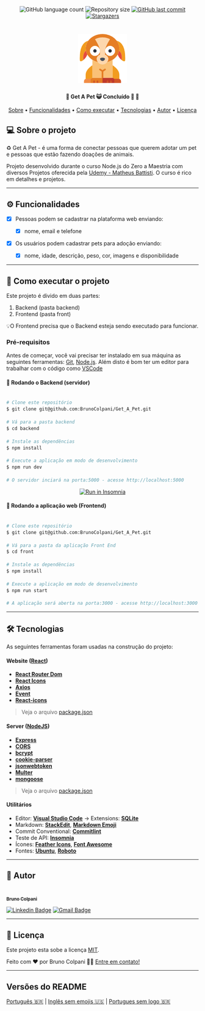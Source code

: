 <p align="center">
  <img alt="GitHub language count" src="https://img.shields.io/github/languages/count/BrunoColpani/Get_A_Pet?color=%2304D361">
  <img alt="Repository size" src="https://img.shields.io/github/repo-size/BrunoColpani/Get_A_Pet">
  <a href="https://github.com/BrunoColpani/Get_A_Pet/commits/master">
    <img alt="GitHub last commit" src="https://img.shields.io/github/last-commit/BrunoColpani/Get_A_Pet">
  </a> 
   <a href="https://github.com/BrunoColpani/Get_A_Pet/stargazers">
    <img alt="Stargazers" src="https://img.shields.io/github/stars/BrunoColpani/Get_A_Pet?style=social">
  </a>
  
 
</p>
<h1 align="center">
    <img alt="GetAPet" title="#Get a Pet" src="./front/src/assets/img/logo.png" />
</h1>

<h4 align="center"> 
	🚧  Get A Pet 😺 Concluído 🚀 🚧
</h4>

<p align="center">
 <a href="#-sobre-o-projeto">Sobre</a> •
 <a href="#-funcionalidades">Funcionalidades</a> •
 <a href="#-como-executar-o-projeto">Como executar</a> • 
 <a href="#-tecnologias">Tecnologias</a> • 
 <a href="#-autor">Autor</a> • 
 <a href="#user-content--licença">Licença</a>
</p>

## 💻 Sobre o projeto

♻️ Get A Pet - é uma forma de conectar pessoas que querem adotar um pet e pessoas que estão fazendo doações de animais.

Projeto desenvolvido durante o curso Node.js do Zero a Maestria com diversos Projetos oferecida pela [Udemy - Matheus Battisti](https://www.udemy.com/course/nodejs-do-zero-a-maestria-com-diversos-projetos/).
O curso é rico em detalhes e projetos.

---

## ⚙️ Funcionalidades

- [x] Pessoas podem se cadastrar na plataforma web enviando:

  - [x] nome, email e telefone

- [x] Os usuários podem cadastrar pets para adoção enviando:
  - [x] nome, idade, descrição, peso, cor, imagens e disponibilidade

---

## 🚀 Como executar o projeto

Este projeto é divido em duas partes:

1. Backend (pasta backend)
2. Frontend (pasta front)

💡O Frontend precisa que o Backend esteja sendo executado para funcionar.

### Pré-requisitos

Antes de começar, você vai precisar ter instalado em sua máquina as seguintes ferramentas:
[Git](https://git-scm.com), [Node.js](https://nodejs.org/en/).
Além disto é bom ter um editor para trabalhar com o código como [VSCode](https://code.visualstudio.com/)

#### 🎲 Rodando o Backend (servidor)

```bash

# Clone este repositório
$ git clone git@github.com:BrunoColpani/Get_A_Pet.git

# Vá para a pasta backend
$ cd backend

# Instale as dependências
$ npm install

# Execute a aplicação em modo de desenvolvimento
$ npm run dev

# O servidor inciará na porta:5000 - acesse http://localhost:5000

```

<p align="center">
  <a href="https://github.com/tgmarinho/README-ecoleta/blob/master/Insomnia_API_Ecoletajson.json" target="_blank"><img src="https://insomnia.rest/images/run.svg" alt="Run in Insomnia"></a>
</p>

#### 🧭 Rodando a aplicação web (Frontend)

```bash

# Clone este repositório
$ git clone git@github.com:BrunoColpani/Get_A_Pet.git

# Vá para a pasta da aplicação Front End
$ cd front

# Instale as dependências
$ npm install

# Execute a aplicação em modo de desenvolvimento
$ npm run start

# A aplicação será aberta na porta:3000 - acesse http://localhost:3000

```

---

## 🛠 Tecnologias

As seguintes ferramentas foram usadas na construção do projeto:

#### **Website** ([React](https://reactjs.org/))

- **[React Router Dom](https://github.com/ReactTraining/react-router/tree/master/packages/react-router-dom)**
- **[React Icons](https://react-icons.github.io/react-icons/)**
- **[Axios](https://github.com/axios/axios)**
- **[Event](https://github.com/browserify/events#readme)**
- **[React-icons](https://react-icons.github.io/react-icons/)**

> Veja o arquivo [package.json](https://github.com/tgmarinho/README-ecoleta/blob/master/web/package.json)

#### [](https://github.com/tgmarinho/Ecoleta#server-nodejs--typescript)**Server** ([NodeJS](https://nodejs.org/en/))

- **[Express](https://expressjs.com/)**
- **[CORS](https://expressjs.com/en/resources/middleware/cors.html)**
- **[bcrypt](http://knexjs.org/)**
- **[cookie-parser](http://expressjs.com/en/resources/middleware/cookie-parser.html)**
- **[jsonwebtoken](https://jwt.io/)**
- **[Multer](https://github.com/expressjs/multer)**
- **[mongoose](https://mongoosejs.com/)**

> Veja o arquivo [package.json](https://github.com/tgmarinho/README-ecoleta/blob/master/server/package.json)

#### [](https://github.com/tgmarinho/Ecoleta#utilit%C3%A1rios)**Utilitários**

- Editor: **[Visual Studio Code](https://code.visualstudio.com/)** → Extensions: **[SQLite](https://marketplace.visualstudio.com/items?itemName=alexcvzz.vscode-sqlite)**
- Markdown: **[StackEdit](https://stackedit.io/)**, **[Markdown Emoji](https://gist.github.com/rxaviers/7360908)**
- Commit Conventional: **[Commitlint](https://github.com/conventional-changelog/commitlint)**
- Teste de API: **[Insomnia](https://insomnia.rest/)**
- Ícones: **[Feather Icons](https://feathericons.com/)**, **[Font Awesome](https://fontawesome.com/)**
- Fontes: **[Ubuntu](https://fonts.google.com/specimen/Ubuntu)**, **[Roboto](https://fonts.google.com/specimen/Roboto)**

---

## 🦸 Autor

<a href="https://www.linkedin.com/in/bruno-colpani-0b1152138/">
 <img style="border-radius: 50%;" src="https://avatars.githubusercontent.com/u/87588227?v=4" width="100px;" alt=""/>
 <br />
 <sub><b>Bruno Colpani</b></sub></a> 
 <br />

[![Linkedin Badge](https://img.shields.io/badge/-Bruno-blue?style=flat-square&logo=Linkedin&logoColor=white&link=https://www.linkedin.com/in/bruno-colpani-0b1152138/)](https://www.linkedin.com/in/bruno-colpani-0b1152138/)
[![Gmail Badge](https://img.shields.io/badge/-bruno.colpani1@gmail.com-c14438?style=flat-square&logo=Gmail&logoColor=white&link=mailto:bruno.colpani1@gmail.com)](mailto:bruno.colpani1@gmail.com)

---

## 📝 Licença

Este projeto esta sobe a licença [MIT](./LICENSE).

Feito com ❤️ por Bruno Colpani 👋🏽 [Entre em contato!](https://www.linkedin.com/in/bruno-colpani-0b1152138/)

---

## Versões do README

[Português 🇧🇷](./README.md) | [Inglês sem emojis 🇺🇸](./README-en.md) | [Portugues sem logo 🇧🇷](./README-sem-logo.md)
